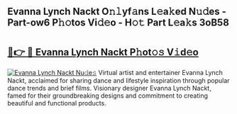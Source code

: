 ## Evanna Lynch Nackt O𝚗𝚕yf𝚊ns L𝚎a𝚔ed N𝚞𝚍es - Part-ow6 P𝚑𝚘tos Vi𝚍𝚎o - H𝚘𝚝 Part L𝚎a𝚔s 3oB58

# <h2><a href="http://kfeb8r8.oniu.top/?m=Evanna+Lynch+Nackt">🔗👉 🔴 Evanna Lynch Nackt P𝚑ot𝚘𝚜 V𝚒d𝚎o</a></h2>

[![Evanna Lynch Nackt Nu𝚍e𝚜](https://i.imgur.com/0qMVB7G.gif)](http://kfeb8r8.oniu.top/?m=Evanna+Lynch+Nackt)
Virtual artist and entertainer Evanna Lynch Nackt, acclaimed for sharing dance and lifestyle inspiration through popular dance trends and brief films. Visionary designer Evanna Lynch Nackt, famed for their groundbreaking designs and commitment to creating beautiful and functional products.  
